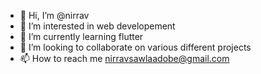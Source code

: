 - 👋 Hi, I’m @nirrav
- 👀 I’m interested in web developement
- 🌱 I’m currently learning flutter
- 💞️ I’m looking to collaborate on various different projects
- 📫 How to reach me nirravsawlaadobe@gmail.com

<!---
nirrav/nirrav is a ✨ special ✨ repository because its `README.md` (this file) appears on your GitHub profile.
You can click the Preview link to take a look at your changes.
--->
